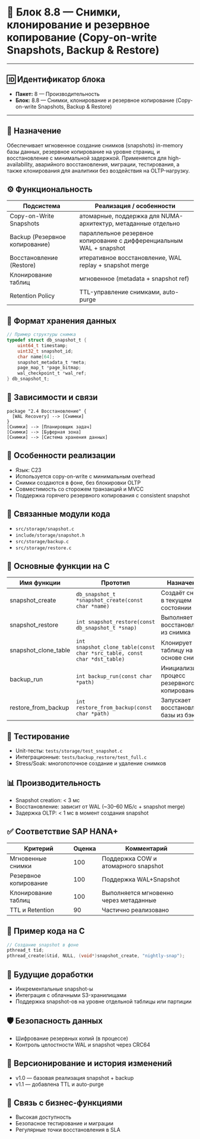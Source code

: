 # 🧱 Блок 8.8 — Снимки, клонирование и резервное копирование (Copy-on-write Snapshots, Backup & Restore)

---

## 🆔 Идентификатор блока

* **Пакет:** 8 — Производительность
* **Блок:** 8.8 — Снимки, клонирование и резервное копирование (Copy-on-write Snapshots, Backup & Restore)

---

## 🎯 Назначение

Обеспечивает мгновенное создание снимков (snapshots) in-memory базы данных, резервное копирование на уровне страниц, и восстановление с минимальной задержкой. Применяется для high-availability, аварийного восстановления, миграции, тестирования, а также клонирования для аналитики без воздействия на OLTP-нагрузку.

## ⚙️ Функциональность

| Подсистема                     | Реализация / особенности                                             |
| ------------------------------ | -------------------------------------------------------------------- |
| Copy-on-Write Snapshots        | атомарные, поддержка для NUMA-архитектур, метаданные отдельно        |
| Backup (Резервное копирование) | параллельное резервное копирование с дифференциальным WAL + snapshot |
| Восстановление (Restore)       | итеративное восстановление, WAL replay + snapshot merge              |
| Клонирование таблиц            | мгновенное (metadata + snapshot ref)                                 |
| Retention Policy               | TTL-управление снимками, auto-purge                                  |

## 💾 Формат хранения данных

```c
// Пример структуры снимка
typedef struct db_snapshot_t {
    uint64_t timestamp;
    uint32_t snapshot_id;
    char name[64];
    snapshot_metadata_t *meta;
    page_map_t *page_bitmap;
    wal_checkpoint_t *wal_ref;
} db_snapshot_t;
```

## 🔄 Зависимости и связи

```plantuml
package "2.4 Восстановление" {
  [WAL Recovery] --> [Снимки]
}
[Снимки] --> [Планировщик задач]
[Снимки] --> [Буферная зона]
[Снимки] --> [Система хранения данных]
```

## 🧠 Особенности реализации

* Язык: C23
* Используется copy-on-write с минимальным overhead
* Снимки создаются в фоне, без блокировки OLTP
* Совместимость со сторожем транзакций и MVCC
* Поддержка горячего резервного копирования с consistent snapshot

## 📂 Связанные модули кода

* `src/storage/snapshot.c`
* `include/storage/snapshot.h`
* `src/storage/backup.c`
* `src/storage/restore.c`

## 🔧 Основные функции на C

| Имя функции            | Прототип                                                                 | Назначение                                    |
| ---------------------- | ------------------------------------------------------------------------ | --------------------------------------------- |
| snapshot\_create       | `db_snapshot_t *snapshot_create(const char *name)`                       | Создаёт снимок в текущем состоянии            |
| snapshot\_restore      | `int snapshot_restore(const db_snapshot_t *snap)`                        | Выполняет восстановление из снимка            |
| snapshot\_clone\_table | `int snapshot_clone_table(const char *src_table, const char *dst_table)` | Клонирует таблицу на основе снимка            |
| backup\_run            | `int backup_run(const char *path)`                                       | Инициализирует процесс резервного копирования |
| restore\_from\_backup  | `int restore_from_backup(const char *path)`                              | Запускает восстановление базы из бэкапа       |

## 🧪 Тестирование

* Unit-тесты: `tests/storage/test_snapshot.c`
* Интеграционные: `tests/backup_restore/test_full.c`
* Stress/Soak: многопоточное создание и удаление снимков

## 📊 Производительность

* Snapshot creation: < 3 мс
* Восстановление: зависит от WAL (\~30–60 МБ/с + snapshot merge)
* Задержка OLTP: < 1 мс в момент создания snapshot

## ✅ Соответствие SAP HANA+

| Критерий              | Оценка | Комментарий                            |
| --------------------- | ------ | -------------------------------------- |
| Мгновенные снимки     | 100    | Поддержка COW и атомарного snapshot    |
| Резервное копирование | 100    | Поддержка WAL+Snapshot                 |
| Клонирование таблиц   | 100    | Выполняется мгновенно через метаданные |
| TTL и Retention       | 90     | Частично реализовано                   |

## 📎 Пример кода на C

```c
// Создание snapshot в фоне
pthread_t tid;
pthread_create(&tid, NULL, (void*)snapshot_create, "nightly-snap");
```

## 🧩 Будущие доработки

* Инкрементальные snapshot-ы
* Интеграция с облачными S3-хранилищами
* Поддержка snapshot-ов на уровне отдельной таблицы или партиции

## 🛡 Безопасность данных

* Шифрование резервных копий (в процессе)
* Контроль целостности WAL и snapshot через CRC64

## 🧾 Версионирование и история изменений

* v1.0 — базовая реализация snapshot + backup
* v1.1 — добавлена TTL и auto-purge

## 🧩 Связь с бизнес-функциями

* Высокая доступность
* Безопасное тестирование и миграции
* Регулярные точки восстановления в SLA
